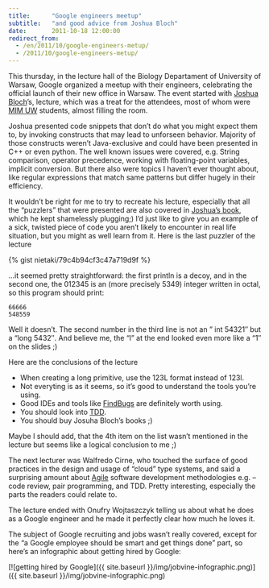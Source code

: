 ```yaml
---
title:      "Google engineers meetup"
subtitle:   "and good advice from Joshua Bloch"
date:       2011-10-18 12:00:00
redirect_from:
  - /en/2011/10/google-engineers-metup/
  - /2011/10/google-engineers-metup/
---
```


This thursday, in the lecture hall of the Biology Departament of University of Warsaw, Google organized a meetup with their engineers, celebrating the official launch of their new office in Warsaw. The event started with [Joshua Bloch](http://pl.wikipedia.org/wiki/Joshua_Bloch)’s, lecture, which was a treat for the attendees, most of whom were [MIM UW](http://www.mimuw.edu.pl/) students, almost filling the room.
<!--more-->

Joshua presented code snippets that don’t do what you might expect them to, by invoking constructs that may lead to unforseen behavior. Majority of those constructs weren’t Java-exclusive and could have been presented in C++ or even python.  The well known issues were covered, e.g. String comparison, operator precedence, working with floating-point variables, implicit conversion. But there also were topics I haven’t ever thought about, like regular expressions that match same patterns but differ hugely in their efficiency.

It wouldn’t be right for me to try to recreate his lecture, especially that all the “puzzlers” that were presented are also covered
in [Joshua’s book](http://www.amazon.com/gp/product/032133678X/ref=as_li_ss_tl?ie=UTF8&tag=almdon-20&linkCode=as2&camp=217145&creative=399369&creativeASIN=032133678X), which he kept shamelessly plugging;) I’d just like to give you an example of a sick, twisted piece of code you
aren’t likely to encounter in real life situation, but you might as well learn from it. Here is the last puzzler of the lecture

{% gist nietaki/79c4b94cf3c47a719d9f %}

…it seemed pretty straightforward: the first println is a decoy, and in the second one, the 012345 is an (more precisely 5349) integer written in octal, so this program should print:

    66666
    548559

Well it doesn’t. The second number in the third line is not an ” int 54321″ but a “long 5432″. And believe me, the “l” at the end looked even more like a “1″ on the slides ;)

Here are the conclusions of the lecture

* When creating a long primitive, use the 123L format instead of 123l.
* Not everyting is as it seems, so it’s good to understand the tools you’re using.
* Good IDEs and tools like [FindBugs](http://findbugs.sourceforge.net/) are definitely worth using.
* You should look into [TDD](http://en.wikipedia.org/wiki/Test-driven_development).
* You should buy Josuha Bloch’s books ;)

Maybe I should add, that the 4th item on the list wasn’t mentioned in the lecture but seems like a logical conclusion to me ;)

The next lecturer was Walfredo Cirne, who touched the surface of good practices in the design and usage of “cloud” type systems, and said a surprising amount about [Agile](http://en.wikipedia.org/wiki/Agile_software_development) software development methodologies
 e.g. – code review, pair programming, and TDD. Pretty interesting, especially the parts the readers could relate to.

The lecture ended with Onufry Wojtaszczyk telling us about what he does as a Google engineer and he made it perfectly clear how much he loves it.

The subject of Google recruiting and jobs wasn’t really covered, except for the “a Google employee should be smart and get things done” part, so here’s an infographic about getting hired by Google:

[![getting hired by Google]({{ site.baseurl }}/img/jobvine-infographic.png)]({{ site.baseurl }}/img/jobvine-infographic.png)
